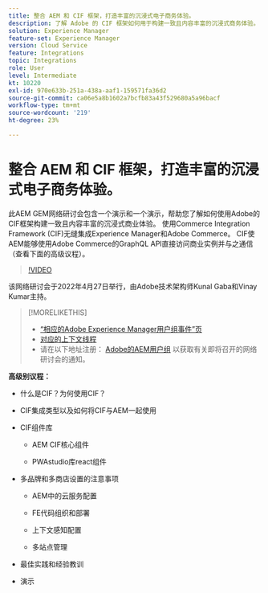 ```yaml
---
title: 整合 AEM 和 CIF 框架，打造丰富的沉浸式电子商务体验。
description: 了解 Adobe 的 CIF 框架如何用于构建一致且内容丰富的沉浸式商务体验。
solution: Experience Manager
feature-set: Experience Manager
version: Cloud Service
feature: Integrations
topic: Integrations
role: User
level: Intermediate
kt: 10220
exl-id: 970e633b-251a-438a-aaf1-159571fa36d2
source-git-commit: ca06e5a8b1602a7bcfb83a43f529680a5a96bacf
workflow-type: tm+mt
source-wordcount: '219'
ht-degree: 23%

---
```


# 整合 AEM 和 CIF 框架，打造丰富的沉浸式电子商务体验。

此AEM GEM网络研讨会包含一个演示和一个演示，帮助您了解如何使用Adobe的CIF框架构建一致且内容丰富的沉浸式商业体验。 使用Commerce Integration Framework (CIF)无缝集成Experience Manager和Adobe Commerce。 CIF使AEM能够使用Adobe Commerce的GraphQL API直接访问商业实例并与之通信（查看下面的高级议程）。

>[!VIDEO](https://video.tv.adobe.com/v/342565/?quality=12&learn=on)

该网络研讨会于2022年4月27日举行，由Adobe技术架构师Kunal Gaba和Vinay Kumar主持。

>[!MORELIKETHIS]
>
>* [“相应的Adobe Experience Manager用户组事件”页](https://adobe.ly/3O0uXl5/)
>* [对应的上下文线程](https://adobe.ly/3jorz5r)
>* 请在以下地址注册： [Adobe的AEM用户组](https://aem-augs.adobe.com/) 以获取有关即将召开的网络研讨会的通知。


**高级别议程：**

* 什么是CIF？为何使用CIF？

* CIF集成类型以及如何将CIF与AEM一起使用

* CIF组件库

   * AEM CIF核心组件

   * PWAstudio库react组件

* 多品牌和多商店设置的注意事项

   * AEM中的云服务配置

   * FE代码组织和部署

   * 上下文感知配置

   * 多站点管理

* 最佳实践和经验教训

* 演示
